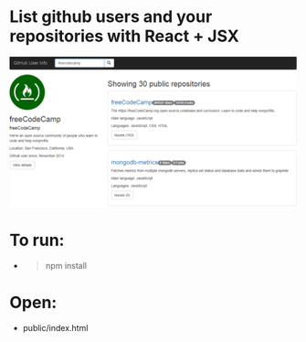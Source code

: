 # List github users and your repositories with React + JSX

![View this](app\assets\img.png)

# To run:
* > npm install

# Open:
* public/index.html

